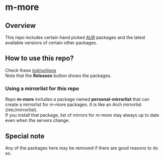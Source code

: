 # m-more

## Overview
This repo includes certain hand picked [AUR](https://aur.archlinux.org/packages) packages
and the latest available versions of certain other packages.

## How to use this repo?
Check these [instructions](../../../antergos-common-repo-info/blob/master/README.md)<br>
Note that the <b>Releases</b> button shows the packages.

### Using a mirrorlist for this repo
Repo **m-more** includes a package named **personal-mirrorlist** that can create a mirrorlist for m-more packages.
It is like an Arch mirrorlist (/etc/mirrorlist).<br>
If you install that package, list of mirrors for m-more stay always up to date even when the servers change.

## Special note
Any of the packages here may be removed if there are good reasons to do so.
